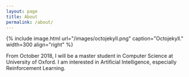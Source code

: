 ```yaml
---
layout: page
title: About
permalink: /about/
---
```


{% include image.html url="/images/octojekyll.png" caption="Octojekyll." width=300 align="right" %}

From October 2018, I will be a master student in Computer Science at University of Oxford. I am interested in Artificial Intelligence, especially Reinforcement Learning.
